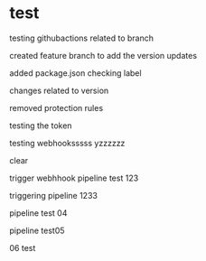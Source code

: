 # test

testing githubactions related to branch

created feature branch to add the version updates


added package.json
checking label


changes related to version


removed protection rules

testing the token

testing webhooksssss yzzzzzz

clear

trigger webhhook pipeline test 123

triggering pipeline 1233


pipeline test 04

pipeline test05


06 test
